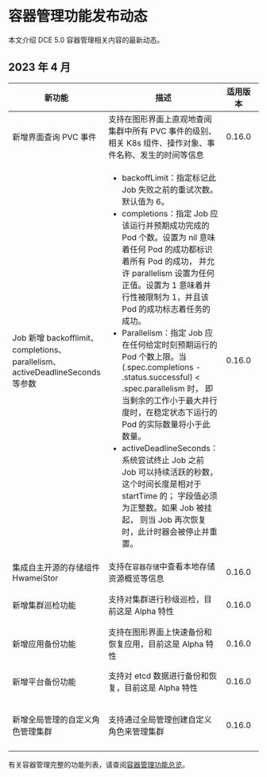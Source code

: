 # 容器管理功能发布动态

本文介绍 DCE 5.0 容器管理相关内容的最新动态。

## 2023 年 4 月

<table>
<thead>
<tr>
<th>新功能</th>
<th>描述</th>
<th>适用版本</th>
<th>操作文档</th>
</tr>
</thead>
<tbody>
<tr>
<td>新增界面查询 PVC 事件</td>
<td>支持在图形界面上直观地查阅集群中所有 PVC 事件的级别、相关 K8s 组件、操作对象、事件名称、发生的时间等信息</td>
<td>0.16.0</td>
<td><a href="https://docs.daocloud.io/kpanda/user-guide/storage/pvc/">数据卷声明 (PVC)</a></td>
</tr>
<tr>
<td>Job 新增 backofflimit、completions、parallelism、activeDeadlineSeconds 等参数</td>
<td>
<ul>
  <li>backoffLimit：指定标记此 Job 失败之前的重试次数。默认值为 6。</li>
  <li>completions：指定 Job 应该运行并预期成功完成的 Pod 个数。设置为 nil 意味着任何 Pod 的成功都标识着所有 Pod 的成功， 并允许 parallelism 设置为任何正值。设置为 1 意味着并行性被限制为 1，并且该 Pod 的成功标志着任务的成功。</li>
  <li>Parallelism：指定 Job 应在任何给定时刻预期运行的 Pod 个数上限。当 (.spec.completions - .status.successful) &lt; .spec.parallelism 时， 即当剩余的工作小于最大并行度时，在稳定状态下运行的 Pod 的实际数量将小于此数量。</li>
  <li>activeDeadlineSeconds：系统尝试终止 Job 之前 Job 可以持续活跃的秒数，这个时间长度是相对于 startTime 的； 字段值必须为正整数。如果 Job 被挂起， 则当 Job 再次恢复时，此计时器会被停止并重置。</li>
</ul>
</td>
<td>0.16.0</td>
<td><a href="https://docs.daocloud.io/kpanda/user-guide/workloads/create-job/">创建 Job</a></td>
</tr>
<tr>
<td>集成自主开源的存储组件 HwameiStor</td>
<td>支持在<code>容器存储</code>中查看本地存储资源概览等信息</td>
<td>0.16.0</td>
<td><a href="https://docs.daocloud.io/kpanda/user-guide/storage/sc/">存储池</a></td>
</tr>
<tr>
<td>新增集群巡检功能</td>
<td>支持对集群进行秒级巡检，目前这是 Alpha 特性</td>
<td>0.16.0</td>
<td><a href="https://docs.daocloud.io/kpanda/user-guide/clusterops/latest-operations/">集群最近操作</a></td>
</tr>
<tr>
<td>新增应用备份功能</td>
<td>支持在图形界面上快速备份和恢复应用，目前这是 Alpha 特性</td>
<td>0.16.0</td>
<td><a href="https://docs.daocloud.io/kpanda/user-guide/backup/deployment/">备份工作负载</a></td>
</tr>
<tr>
<td>新增平台备份功能</td>
<td>支持对 etcd 数据进行备份和恢复，目前这是 Alpha 特性</td>
<td>0.16.0</td>
<td><a href="https://docs.daocloud.io/kpanda/best-practice/etcd-backup/">ETCD 备份还原</a></td>
</tr>
<tr>
<td>新增全局管理的自定义角色管理集群</td>
<td>支持通过全局管理创建自定义角色来管理集群</td>
<td>0.16.0</td>
<td><a href="https://docs.daocloud.io/ghippo/user-guide/access-control/custom-role/">角色和权限管理</a></td>
</tr>
</tbody>
</table>

有关容器管理完整的功能列表，请查阅[容器管理功能总览](./features.md)。
